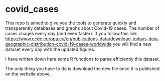 # covid_cases

This repo is aimed to give you the tools to generate quickly and transparently databases and graphs about Covid-19 cases.
The number of cases chages every day (and even faster).
If you follow this link https://www.ecdc.europa.eu/en/publications-data/download-todays-data-geographic-distribution-covid-19-cases-worldwide
you will find a new dataset every day with the updated figures.

I have written down here some R functions to parse efficiently this dataset.

The only thing you have to do is download the new file once it is published on the website above.
